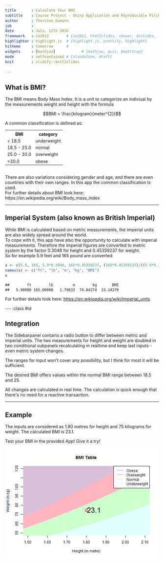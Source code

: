 ```yaml
---
title       : Calculate Your BMI
subtitle    : Course Project - Shiny Application and Reproducible Pitch
author      : Thorsten Gomann
job         : 
date        : July, 12th 2016
framework   : io2012        # {io2012, html5slides, shower, dzslides, ...}
highlighter : highlight.js  # {highlight.js, prettify, highlight}
hitheme     : tomorrow      # 
widgets     : [mathjax]            # {mathjax, quiz, bootstrap}
mode        : selfcontained # {standalone, draft}
knit        : slidify::knit2slides

---
```


## What is BMI?

The BMI means Body Mass Index. It is a unit to categorize an indiviual by the measurements weight and height with the formula

$$BMI = \frac{kilogram}{meter^{2}}$$
    
A common classification is defined as:
<table>
<tr><th>BMI</th><th>category</th><tr>
<tr><td>&lt; 18.5</td><td>underweight</td></tr>
<tr><td>18.5 - 25.0</td><td>normal</td></tr>
<tr><td>25.0 - 30.0</td><td>overweight</td></tr>
<tr><td>&gt;30.0</td><td>obese</td></tr>
</table>
<br>There are also variations considering gender and age, and there are even countries with their own ranges.
In this app the common classification is used.
<br>For further details about BMI look here: https://en.wikipedia.org/wiki/Body_mass_index

---

## Imperial System (also known as British Imperial)

While BMI is calculated based on metric measurements, the imperial units are also widely spread around the world.<br>
To cope with it, this app have also the opportunity to calculate with imperial measurements. Therefore the imperial figures are converted to metric system by the factor 0.3048 for height and 0.45359237 for weight.<br>
So for example 5.9 feet and 165 pound are converted:

```r
x <- c(5.9, 165, 5.9*0.3048, 165*0.45359237, (165*0.45359237)/((5.9*0.3048)^2))
names(x) <- c("ft", "lb", "m", "kg", "BMI")
x
```

```
##        ft        lb         m        kg       BMI 
##   5.90000 165.00000   1.79832  74.84274  23.14279
```

For further details look here: https://en.wikipedia.org/wiki/Imperial_units

--- .class #id 

## Integration
The Sidebarpanel contains a radio button to differ between metric and imperial units. The two measurements for height and weight are doubled in two conditional subpanels recalculating in realtime and keep last inputs - even metric system changes.

The ranges for input won't cover any possibility, but I think for most it will be sufficient.

The desired BMI offers values within the normal BMI range between 18.5 and 25.

All changes are calculated in real time. The calculation is quick enough that there's no need for a reactive transaction.

---

## Example

The inputs are considered as 1.80 metres for height and 75 kilograms for weight. The calculated BMI is 23.1.

Test your BMI in the provided App! Give it a try!

![plot of chunk unnamed-chunk-2](assets/fig/unnamed-chunk-2-1.png)
